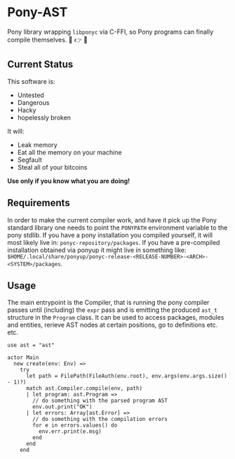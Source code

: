 # Pony-AST

Pony library wrapping `libponyc` via C-FFI, so Pony programs can finally compile themselves. :horse: :point_right: :horse:

## Current Status

This software is:

* Untested
* Dangerous
* Hacky
* hopelessly broken

It will:

* Leak memory
* Eat all the memory on your machine
* Segfault
* Steal all of your bitcoins

**Use only if you know what you are doing!**

## Requirements

In order to make the current compiler work, and have it pick up the Pony standard library one needs to point the `PONYPATH` environment variable to the pony stdlib. If you have a pony installation you compiled yourself, it will most likely live in: `ponyc-repository/packages`. If you have a pre-compiled installation obtained via ponyup it might live in something like: `$HOME/.local/share/ponyup/ponyc-release-<RELEASE-NUMBER>-<ARCH>-<SYSTEM>/packages`.

## Usage

The main entrypoint is the Compiler, that is running the pony compiler passes until (including) the `expr` pass and is emitting the produced `ast_t` structure in the `Program` class. It can be used to access packages, modules and entities, rerieve AST nodes at certain positions, go to definitions etc. etc.

```pony
use ast = "ast"

actor Main
  new create(env: Env) =>
    try
      let path = FilePath(FileAuth(env.root), env.args(env.args.size() - 1)?)
      match ast.Compiler.compile(env, path)
      | let program: ast.Program =>
        // do something with the parsed program AST
        env.out.print("OK")
      | let errors: Array[ast.Error] =>
        // do something with the compilation errors
        for e in errors.values() do
          env.err.print(e.msg)
        end
      end
    end
```
